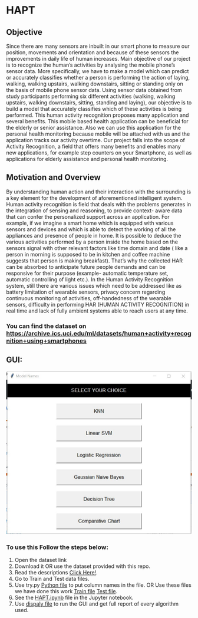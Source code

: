 # HAPT

## Objective
Since there are many sensors are inbuilt in our smart phone to measure our position,
movements and orientation and because of these sensors the improvements in daily life of
human increases. Main objective of our project is to recognize the human’s activities by
analysing the mobile phone’s sensor data. More specifically, we have to make a model which
can predict or accurately classifies whether a person is performing the action of laying,
walking, walking upstairs, walking downstairs, sitting or standing only on the basis of mobile
phone sensor data. Using sensor data obtained from study participants performing six
different activities (walking, walking upstairs, walking downstairs, sitting, standing and
laying), our objective is to build a model that accurately classifies which of these activities is
being performed. This human activity recognition proposes many application and several
benefits. This mobile based health application can be beneficial for the elderly or senior
assistance. Also we can use this application for the personal health monitoring because
mobile will be attached with us and the application tracks our activity overtime. Our project
falls into the scope of Activity Recognition, a field that offers many benefits and enables
many new applications, for example step counters on your Smartphone, as well as
applications for elderly assistance and personal health monitoring.

##  Motivation and Overview
By understanding human action and their interaction with the surrounding is a key element
for the development of aforementioned intelligent system. Human activity recognition is field
that deals with the problems generates in the integration of sensing and reasoning, to provide
context- aware data that can confer the personalized support across an application. For
example, if we imagine a smart home which is equipped with various sensors and devices and
which is able to detect the working of all the appliances and presence of people in home. It is
possible to deduce the various activities performed by a person inside the home based on the
sensors signal with other relevant factors like time domain and date ( like a person in morning
is supposed to be in kitchen and coffee machine suggests that person is making breakfast).
That’s why the collected HAR can be absorbed to anticipate future people demands and can
be responsive for their purpose (example- automatic temperature set, automatic controlling of
light etc.). In the Human Activity Recognition system, still there are various issues which
need to be addressed like as battery limitation of wearable sensors, privacy concern regarding
continuous monitoring of activities, off-handedness of the wearable sensors, difficulty in
performing HAR (HUMAN ACTIVITY RECOGNITION) in real time and lack of fully
ambient systems able to reach users at any time.

### You can find the dataset on https://archive.ics.uci.edu/ml/datasets/human+activity+recognition+using+smartphones

## GUI:
![alt text](https://github.com/HAPTDS/HAPT/blob/master/Images/GUI.png)


### To use this Follow the steps below:
1. Open the dataset link
2. Download it OR use the dataset provided with this repo.
3. Read the descriptions [Click Here!](https://github.com/HAPTDS/HAPT/blob/master/DataSet/DataSet%20Description).
4. Go to Train and Test data files.
5. Use try.py [Python file](https://github.com/HAPTDS/HAPT/blob/master/try.py) to put column names in the file. OR Use these files we have done this work  [Train file](https://github.com/HAPTDS/HAPT/blob/master/DataSet/Dataset%20Train.zip) [Test file](https://github.com/HAPTDS/HAPT/blob/master/DataSet/Dataset%20test.zip).
6. See the [HAPT.ipynb](https://github.com/HAPTDS/HAPT/blob/master/HAPT%20preprocessing.ipynb) file in the Jupyter notebook.
7. Use [dispaly file](https://github.com/HAPTDS/HAPT/blob/master/display.py) to run the GUI and get full report of every algorithm used.
